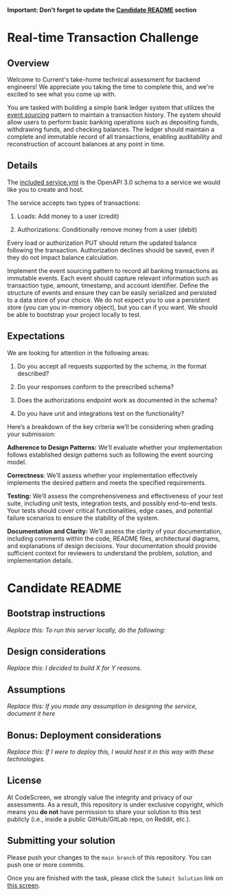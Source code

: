 **Important: Don't forget to update the [Candidate README](#candidate-readme) section**

Real-time Transaction Challenge
===============================
## Overview
Welcome to Current's take-home technical assessment for backend engineers! We appreciate you taking the time to complete this, and we're excited to see what you come up with.

You are tasked with building a simple bank ledger system that utilizes the [event sourcing](https://martinfowler.com/eaaDev/EventSourcing.html) pattern to maintain a transaction history. The system should allow users to perform basic banking operations such as depositing funds, withdrawing funds, and checking balances. The ledger should maintain a complete and immutable record of all transactions, enabling auditability and reconstruction of account balances at any point in time.

## Details
The [included service.yml](service.yml) is the OpenAPI 3.0 schema to a service we would like you to create and host.

The service accepts two types of transactions:
1) Loads: Add money to a user (credit)

2) Authorizations: Conditionally remove money from a user (debit)

Every load or authorization PUT should return the updated balance following the transaction. Authorization declines should be saved, even if they do not impact balance calculation.


Implement the event sourcing pattern to record all banking transactions as immutable events. Each event should capture relevant information such as transaction type, amount, timestamp, and account identifier.
Define the structure of events and ensure they can be easily serialized and persisted to a data store of your choice. We do not expect you to use a persistent store (you can you in-memory object), but you can if you want. We should be able to bootstrap your project locally to test.

## Expectations
We are looking for attention in the following areas:
1) Do you accept all requests supported by the schema, in the format described?

2) Do your responses conform to the prescribed schema?

3) Does the authorizations endpoint work as documented in the schema?

4) Do you have unit and integrations test on the functionality?

Here’s a breakdown of the key criteria we’ll be considering when grading your submission:

**Adherence to Design Patterns:** We’ll evaluate whether your implementation follows established design patterns such as following the event sourcing model.

**Correctness**: We’ll assess whether your implementation effectively implements the desired pattern and meets the specified requirements.

**Testing:** We’ll assess the comprehensiveness and effectiveness of your test suite, including unit tests, integration tests, and possibly end-to-end tests. Your tests should cover critical functionalities, edge cases, and potential failure scenarios to ensure the stability of the system.

**Documentation and Clarity:** We’ll assess the clarity of your documentation, including comments within the code, README files, architectural diagrams, and explanations of design decisions. Your documentation should provide sufficient context for reviewers to understand the problem, solution, and implementation details.

# Candidate README
## Bootstrap instructions
*Replace this: To run this server locally, do the following:*

## Design considerations
*Replace this: I decided to build X for Y reasons.*

## Assumptions
*Replace this: If you made any assumption in designing the service, document it here*

## Bonus: Deployment considerations
*Replace this: If I were to deploy this, I would host it in this way with these technologies.*

## License

At CodeScreen, we strongly value the integrity and privacy of our assessments. As a result, this repository is under exclusive copyright, which means you **do not** have permission to share your solution to this test publicly (i.e., inside a public GitHub/GitLab repo, on Reddit, etc.). <br>

## Submitting your solution

Please push your changes to the `main branch` of this repository. You can push one or more commits. <br>

Once you are finished with the task, please click the `Submit Solution` link on <a href="https://app.codescreen.com/candidate/8831f1ca-6b24-4a96-9948-b68a99e84665" target="_blank">this screen</a>.